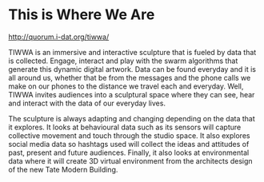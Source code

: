 # This is Where We Are
  
http://quorum.i-dat.org/tiwwa/

TIWWA is an immersive and interactive sculpture that is fueled by data that is collected.
Engage, interact and play with the swarm algorithms that generate this dynamic digital artwork.
Data can be found everyday and it is all around us, whether that be from the messages and the phone calls we make on our phones to the distance we travel each and everyday. Well, TIWWA invites audiences into a sculptural space where they can see, hear and interact with the data of our everyday lives.

The sculpture is always adapting and changing depending on the data that it explores. It looks at behavioural data such as its sensors will capture collective movement and touch through the studio space. It also explores social media data so hashtags used will collect the ideas and attitudes of past, present and future audiences. Finally, it also looks at environmental data where it will create 3D virtual environment from the architects design of the new Tate Modern Building.

